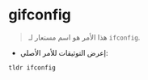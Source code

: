 # gifconfig

> هذا الأمر هو اسم مستعار لـ `ifconfig`.

- إعرض التوثيقات للأمر الأصلي:

`tldr ifconfig`
